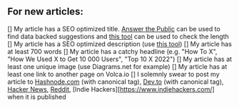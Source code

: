 ## For new articles:

[] My article has a SEO optimized title. [Answer the Public](https://answerthepublic.com/) can be used to find data backed suggestions and [this tool](https://totheweb.com/learning_center/tool-test-google-title-meta-description-lengths/) can be used to check the length
[] My article has a SEO optimized description (use [this tool](https://totheweb.com/learning_center/tool-test-google-title-meta-description-lengths/))
[] My article has at least 700 words
[] My article has a catchy headline (e.g. "How To X", "How We Used X to Get 10 000 Users", "Top 10 X 2022")
[] My article has at least one unique image (use Diagrams.net for example)
[] My article has at least one link to another page on Volca.io
[] I solemnly swear to post my article to [Hashnode.com](https://hashnode.com/) (with canonical tag), [Dev.to](https://dev.to/) (with canonical tag), [Hacker News](https://news.ycombinator.com/), [Reddit](https://www.reddit.com/), [Indie Hackers][https://www.indiehackers.com/] when it is published
